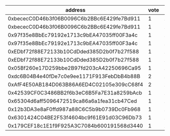address|vote|timestamp|signature
---|---|---|---
0xbececC0D46b3f06B0096C6b2BBc6E429fe7Bd911|1|1616677286|0x0f2ebbe2a2a651aa203240f8858bb8aeffceb786d6e7ea85ee2d98f1af064b13083b0bbb834cc7a14db6d5eab79e4552133a1b9a858674ad761c42f7911c5c561b
0xbececC0D46b3f06B0096C6b2BBc6E429fe7Bd911|1|1616677418|0xede8d5a27acdf1a07ae51b23bd2135ab7c28d5538b01bf47d636cf82d265f0b8044103bff55160b4dd04fd7bb580125eb07919fd0f09d635941f46ec05c294a51c
0x97f35e8BbEc79192e1713c9bEA47035ff00F3a4c|1|1616679289|0x56ac61ff3cc63d6b6ca0ad32229d55c281568cfb7e4b938dd34627503eceb8d52227a99f73ae1fe2ad1ffdb17bdf7f7a0c47c8d262103f87686b3e5c05fb512b1c
0x97f35e8BbEc79192e1713c9bEA47035ff00F3a4c|1|1616679296|0x87dab607b54a39d1bca0f3cbe347a56a5a9b81a24c67093e825505fa0215ab93385b3a85bd9d70537a4482e0b61648e0d997246f884119955020c6ad8ba6e6321b
0xEDbf72f88E72133b10CdDded385D2b0f7b27f588|1|1616679420|0x6e05b198da7dc85575ce610a6eb99945c565d541284482074e0a5b991c6dc9480d5e1497969c960e3c850bc9566cceceef0077000519995aaadce575c5a036fe1c
0xEDbf72f88E72133b10CdDded385D2b0f7b27f588|1|1616679489|0x99b6f3819b4bf5a2d34533766ccf5b986475d40cd499d4f34011a72abc1bf626696bc95633d520e4309fcb18a67f3862d2452bbe827cc89ab22bc19ab4f71af11c
0x05Bf260e17D259bbe2B97fd203cA42250696Ca95|1|1616681770|0x25b0fc4db8328025557a8e4a4339c6a9f7d8e4b842546dff364624e93e14b21d6463621e7c0d4a509cf8eb17c7f503262cdf0fab51046815403a8fc0fdbf80541c
0xdc6B04B4e40fDe7c0e9ee1171F913FebDbB4b88B|2|1616682006|0x4fc6d39515c88845d1cd772124afcc7e284f3c874bb17164df89b16ed83cbb707bebebd597a98184f4aad277d3d7b696f087d6089799c7f1adebbe98bb468ac01b
0xAfF4E50AB184D063B86A6ED4C02105e309cC68f4|2|1616682206|0xe2383f1fe7ed565f3633b4d56871278d951aff9d5edb64722529f8c511f2510d3019adf1ab0ec14a2d26ef6072c4bb854d5451bc1a866eb7a8522e84f3676ffa1c
0x42539CF0C3486BB2f6b3eC6B5Fa7E31a8259bAcb|1|1616682219|0x0b39deb8505acc88750d7d069bcb6946c49d4003ff23adc4c9c037f6c9cde2912b517f6aabef367816698c29e7873b34460e6d40be4f38c87e64c78d1d8425291b
0x65304d6aff5096472519ca86a6a1fea31cb47Ced|1|1616683872|0x85e4435df5935dbe8a2a18f7724a7889db68ccdbe0736bd953af180260c063847bd553e0820f700df10d535b2b499d5eb5cdbb5b987950c2e61b554c7053b67b1b
0x12b3DA3e8aF0ffd987a88C6C5b9b0739Dc0Fb968|1|1616685297|0x97b12ac921f8dde4f52747f8eb187452a1108fa02a624067dc3610cb884e121d264da62f4e06706cd81e84d5cac2f3d78c7f3bda236d6dd63fcc6212211092f11c
0x6301424C04BE2F53f4604bc9f61E91d03C96Db73|1|1616688446|0x7b63cecd8fbbad65f53a475d878d0c85baeae7f45ee7c8b498974e990e6bebec2b67de234dfdf5c48d5a81f69e2f96a302b8412b96f221b70c808ceed10cbf641c
0x179CEF18c1E1f9F925A3C7084b600191568d3440|1|1616729430|0xa05f1ac0655280d4262292eae7a16002ec5024b01947f10c658831747aa77ce53dfcf394eb8e9b1233880fe0898e9b5cefac2da0ed4d30c5cb162261401b67321c